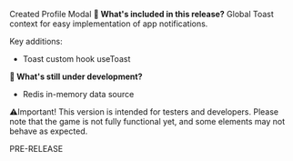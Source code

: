 Created Profile Modal
**🔧 What's included in this release?**
Global Toast context for easy implementation of app notifications.

Key additions: 
- Toast custom hook useToast

**🚧 What's still under development?**
- Redis in-memory data source

⚠️Important! This version is intended for testers and developers. Please note that the game is not fully functional yet, and some elements may not behave as expected.

PRE-RELEASE
